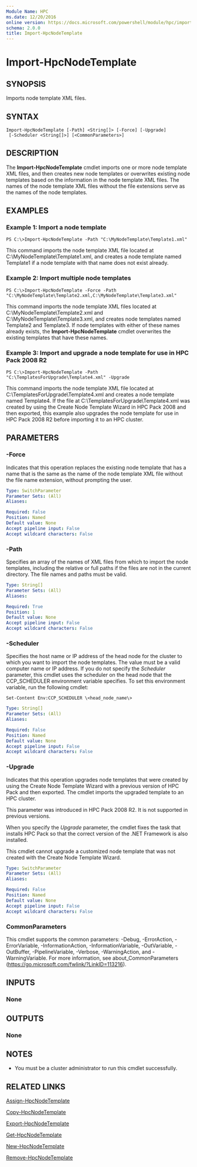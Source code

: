 ```yaml
---
Module Name: HPC
ms.date: 12/20/2016
online version: https://docs.microsoft.com/powershell/module/hpc/import-hpcnodetemplate?view=windowsserver2012r2-ps&wt.mc_id=ps-gethelp
schema: 2.0.0
title: Import-HpcNodeTemplate
---
```


# Import-HpcNodeTemplate

## SYNOPSIS
Imports node template XML files.

## SYNTAX

```
Import-HpcNodeTemplate [-Path] <String[]> [-Force] [-Upgrade]
 [-Scheduler <String[]>] [<CommonParameters>]
```

## DESCRIPTION
The **Import-HpcNodeTemplate** cmdlet imports one or more node template XML files, and then creates new node templates or overwrites existing node templates based on the information in the node template XML files.
The names of the node template XML files without the file extensions serve as the names of the node templates.

## EXAMPLES

### Example 1: Import a node template
```
PS C:\>Import-HpcNodeTemplate -Path "C:\MyNodeTemplate\Template1.xml"
```

This command imports the node template XML file located at C:\MyNodeTemplate\Template1.xml, and creates a node template named Template1 if a node template with that name does not exist already.

### Example 2: Import multiple node templates
```
PS C:\>Import-HpcNodeTemplate -Force -Path "C:\MyNodeTemplate\Template2.xml,C:\MyNodeTemplate\Template3.xml"
```

This command imports the node template XML files located at C:\MyNodeTemplate\Template2.xml and C:\MyNodeTemplate\Template3.xml, and creates node templates named Template2 and Template3.
If node templates with either of these names already exists, the **Import-HpcNodeTemplate** cmdlet overwrites the existing templates that have these names.

### Example 3: Import and upgrade a node template for use in HPC Pack 2008 R2
```
PS C:\>Import-HpcNodeTemplate -Path "C:\TemplatesForUpgrade\Template4.xml" -Upgrade
```

This command imports the node template XML file located at C:\TemplatesForUpgrade\Template4.xml and creates a node template named Template4.
If the file at C:\TemplatesForUpgrade\Template4.xml was created by using the Create Node Template Wizard in HPC Pack 2008 and then exported, this example also upgrades the node template for use in HPC Pack 2008 R2 before importing it to an HPC cluster.

## PARAMETERS

### -Force
Indicates that this operation replaces the existing node template that has a name that is the same as the name of the node template XML file without the file name extension, without prompting the user.

```yaml
Type: SwitchParameter
Parameter Sets: (All)
Aliases:

Required: False
Position: Named
Default value: None
Accept pipeline input: False
Accept wildcard characters: False
```

### -Path
Specifies an array of the names of XML files from which to import the node templates, including the relative or full paths if the files are not in the current directory.
The file names and paths must be valid.

```yaml
Type: String[]
Parameter Sets: (All)
Aliases:

Required: True
Position: 1
Default value: None
Accept pipeline input: False
Accept wildcard characters: False
```

### -Scheduler
Specifies the host name or IP address of the head node for the cluster to which you want to import the node templates.
The value must be a valid computer name or IP address.
If you do not specify the *Scheduler* parameter, this cmdlet uses the scheduler on the head node that the CCP_SCHEDULER environment variable specifies.
To set this environment variable, run the following cmdlet:

`Set-Content Env:CCP_SCHEDULER \<head_node_name\>`

```yaml
Type: String[]
Parameter Sets: (All)
Aliases:

Required: False
Position: Named
Default value: None
Accept pipeline input: False
Accept wildcard characters: False
```

### -Upgrade
Indicates that this operation upgrades node templates that were created by using the Create Node Template Wizard with a previous version of HPC Pack and then exported.
The cmdlet imports the upgraded template to an HPC cluster.

This parameter was introduced in HPC Pack 2008 R2.
It is not supported in previous versions.

When you specify the *Upgrade* parameter, the cmdlet fixes the task that installs HPC Pack so that the correct version of the .NET Framework is also installed.

This cmdlet cannot upgrade a customized node template that was not created with the Create Node Template Wizard.

```yaml
Type: SwitchParameter
Parameter Sets: (All)
Aliases:

Required: False
Position: Named
Default value: None
Accept pipeline input: False
Accept wildcard characters: False
```

### CommonParameters
This cmdlet supports the common parameters: -Debug, -ErrorAction, -ErrorVariable, -InformationAction, -InformationVariable, -OutVariable, -OutBuffer, -PipelineVariable, -Verbose, -WarningAction, and -WarningVariable. For more information, see about_CommonParameters (https://go.microsoft.com/fwlink/?LinkID=113216).

## INPUTS

### None

## OUTPUTS

### None

## NOTES
* You must be a cluster administrator to run this cmdlet successfully.

## RELATED LINKS

[Assign-HpcNodeTemplate](./Assign-HpcNodeTemplate.md)

[Copy-HpcNodeTemplate](./Copy-HpcNodeTemplate.md)

[Export-HpcNodeTemplate](./Export-HpcNodeTemplate.md)

[Get-HpcNodeTemplate](./Get-HpcNodeTemplate.md)

[New-HpcNodeTemplate](./New-HpcNodeTemplate.md)

[Remove-HpcNodeTemplate](./Remove-HpcNodeTemplate.md)
